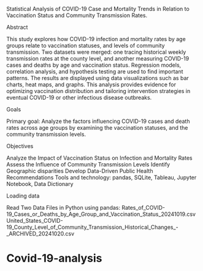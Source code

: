 Statistical Analysis of COVID-19 Case and Mortality Trends in Relation to Vaccination Status and Community Transmission Rates.

Abstract

This study explores how COVID-19 infection and mortality rates by age groups relate to vaccination statuses, and levels of community transmission. Two datasets were merged: one tracing historical weekly transmission rates at the county level, and another measuring COVID-19 cases and deaths by age and vaccination status. Regression models, correlation analysis, and hypothesis testing are used to find important patterns. The results are displayed using data visualizations such as bar charts, heat maps, and graphs. This analysis provides evidence for optimizing vaccination distribution and tailoring intervention strategies in eventual COVID-19 or other infectious disease outbreaks.

Goals

Primary goal:  Analyze the factors influencing COVID-19 cases and death rates across age groups by examining the vaccination statuses, and the community transmission levels. 

Objectives

Analyze the Impact of Vaccination Status on Infection and Mortality Rates
Assess the Influence of Community Transmission Levels
Identify Geographic disparities
Develop Data-Driven Public Health Recommendations
Tools and technology: pandas, SQLite, Tableau, Jupyter Notebook, Data Dictionary

Loading data

Read Two Data Files in Python using pandas:
Rates_of_COVID-19_Cases_or_Deaths_by_Age_Group_and_Vaccination_Status_20241019.csv
United_States_COVID-19_County_Level_of_Community_Transmission_Historical_Changes_-_ARCHIVED_20241020.csv
# Covid-19-analysis
